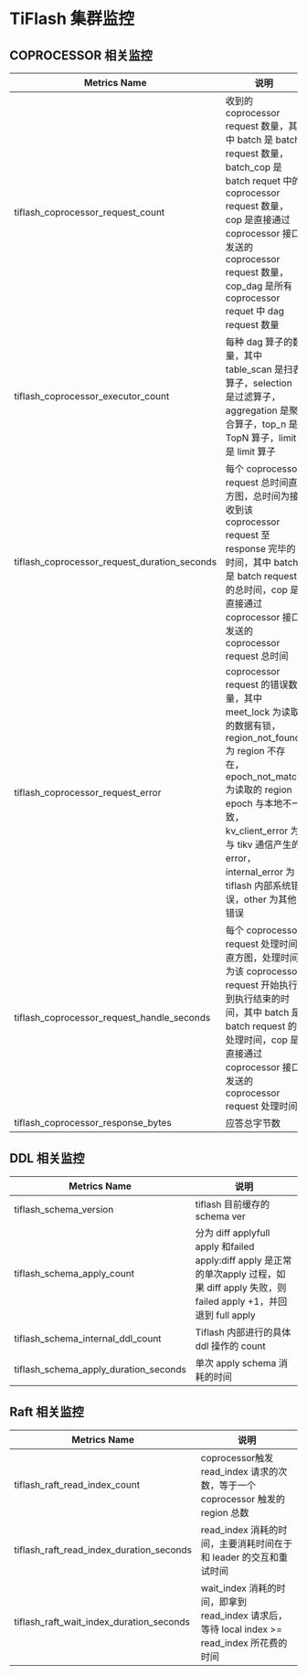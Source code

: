 # TiFlash 集群监控
## COPROCESSOR 相关监控
| Metrics Name                                 | 说明                                                                                                                                                                                                                                                         |
|----------------------------------------------|--------------------------------------------------------------------------------------------------------------------------------------------------------------------------------------------------------------------------------------------------------------|
| tiflash_coprocessor_request_count            | 收到的 coprocessor request 数量，其中 batch 是 batch request 数量，batch_cop 是 batch requet 中的 coprocessor request 数量，cop 是直接通过 coprocessor 接口发送的 coprocessor request 数量，cop_dag 是所有 coprocessor requet 中 dag request 数量            |
| tiflash_coprocessor_executor_count           | 每种 dag 算子的数量，其中 table_scan 是扫表算子，selection 是过滤算子，aggregation 是聚合算子，top_n 是 TopN 算子，limit 是 limit 算子                                                                                                                       |
| tiflash_coprocessor_request_duration_seconds | 每个 coprocessor request 总时间直方图，总时间为接收到该 coprocessor request 至 response 完毕的时间，其中 batch 是 batch request 的总时间，cop 是直接通过 coprocessor 接口发送的 coprocessor request 总时间                                                   |
| tiflash_coprocessor_request_error            | coprocessor request 的错误数量，其中 meet_lock 为读取的数据有锁，region_not_found 为 region 不存在，epoch_not_match 为读取的 region epoch 与本地不一致，kv_client_error 为与 tikv 通信产生的 error，internal_error 为 tiflash 内部系统错误，other 为其他错误 |
| tiflash_coprocessor_request_handle_seconds   | 每个 coprocessor request 处理时间直方图，处理时间为该 coprocessor request 开始执行到执行结束的时间，其中 batch 是 batch request 的处理时间，cop 是直接通过 coprocessor 接口发送的 coprocessor request 处理时间                                               |
| tiflash_coprocessor_response_bytes           | 应答总字节数                                                                                                                                                                                                                                                 |

## DDL 相关监控
| Metrics Name                          | 说明                                                                                                                                      |
|---------------------------------------|-------------------------------------------------------------------------------------------------------------------------------------------|
| tiflash_schema_version                | tiflash 目前缓存的 schema ver                                                                                                             |
| tiflash_schema_apply_count            | 分为 diff applyfull apply 和failed apply:diff apply 是正常的单次apply 过程，如果 diff apply 失败，则 failed apply +1，并回退到 full apply |
| tiflash_schema_internal_ddl_count     | Tiflash 内部进行的具体 ddl 操作的 count                                                                                                   |
| tiflash_schema_apply_duration_seconds | 单次 apply schema 消耗的时间                                                                                                              |


## Raft 相关监控

| Metrics Name                             | 说明                                                                                         |
|------------------------------------------|----------------------------------------------------------------------------------------------|
| tiflash_raft_read_index_count            | coprocessor触发 read_index 请求的次数，等于一个 coprocessor 触发的 region 总数               |
| tiflash_raft_read_index_duration_seconds | read_index 消耗的时间，主要消耗时间在于和 leader 的交互和重试时间                            |
| tiflash_raft_wait_index_duration_seconds | wait_index 消耗的时间，即拿到 read_index 请求后，等待 local index >= read_index 所花费的时间 |

